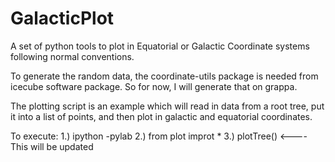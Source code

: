 GalacticPlot
============

A set of python tools to plot in Equatorial or Galactic Coordinate systems following normal conventions.

To generate the random data, the coordinate-utils package is
needed from icecube software package.  So for now, I will 
generate that on grappa.  

The plotting script is an example which will read in data
from a root tree, put it into a list of points, and then 
plot in galactic and equatorial coordinates.  

To execute:
1.) ipython -pylab
2.) from plot improt *
3.) plotTree() <---- This will be updated